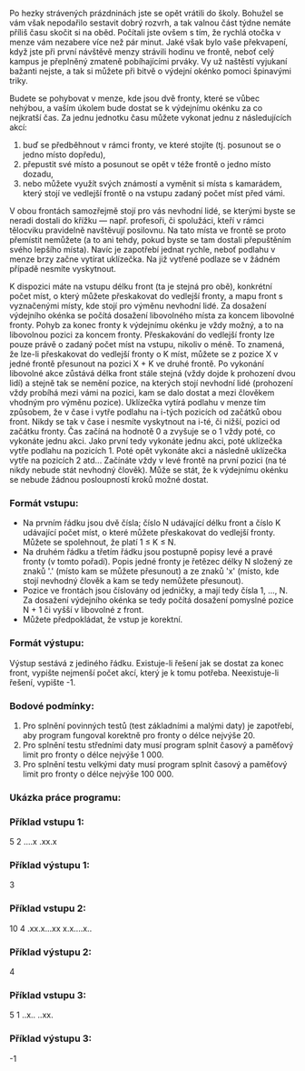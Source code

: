 Po hezky strávených prázdninách jste se opět vrátili do školy. Bohužel se vám však nepodařilo sestavit dobrý rozvrh, a tak valnou část týdne nemáte příliš času skočit si na oběd. Počítali jste ovšem s tím, že rychlá otočka v menze vám nezabere více než pár minut. Jaké však bylo vaše překvapení, když jste při první návštěvě menzy strávili hodinu ve frontě, neboť celý kampus je přeplněný zmateně pobíhajícími prváky. Vy už naštěstí vyjukaní bažanti nejste, a tak si můžete při bitvě o výdejní okénko pomoci špinavými triky.

Budete se pohybovat v menze, kde jsou dvě fronty, které se vůbec nehýbou, a vaším úkolem bude dostat se k výdejnímu okénku za co nejkratší čas. Za jednu jednotku času můžete vykonat jednu z následujících akcí:

1. buď se předběhnout v rámci fronty, ve které stojíte (tj. posunout se o jedno místo dopředu),
2. přepustit své místo a posunout se opět v téže frontě o jedno místo dozadu,
3. nebo můžete využít svých známostí a vyměnit si místa s kamarádem, který stojí ve vedlejší frontě o na vstupu zadaný počet míst před vámi.


V obou frontách samozřejmě stojí pro vás nevhodní lidé, se kterými byste se neradi dostali do křížku — např. profesoři, či spolužáci, kteří v rámci tělocviku pravidelně navštěvují posilovnu. Na tato místa ve frontě se proto přemístit nemůžete (a to ani tehdy, pokud byste se tam dostali přepuštěním svého lepšího místa). Navíc je zapotřebí jednat rychle, neboť podlahu v menze brzy začne vytírat uklízečka. Na již vytřené podlaze se v žádném případě nesmíte vyskytnout.


K dispozici máte na vstupu délku front (ta je stejná pro obě), konkrétní počet míst, o který můžete přeskakovat do vedlejší fronty, a mapu front s vyznačenými místy, kde stojí pro výměnu nevhodní lidé. Za dosažení výdejního okénka se počítá dosažení libovolného místa za koncem libovolné fronty. Pohyb za konec fronty k výdejnímu okénku je vždy možný, a to na libovolnou pozici za koncem fronty. Přeskakování do vedlejší fronty lze pouze právě o zadaný počet míst na vstupu, nikoliv o méně. To znamená, že lze-li přeskakovat do vedlejší fronty o K míst, můžete se z pozice X v jedné frontě přesunout na pozici X + K ve druhé frontě. Po vykonání libovolné akce zůstává délka front stále stejná (vždy dojde k prohození dvou lidí) a stejně tak se nemění pozice, na kterých stojí nevhodní lidé (prohození vždy probíhá mezi vámi na pozici, kam se dalo dostat a mezi člověkem vhodným pro výměnu pozice). Uklízečka vytírá podlahu v menze tím způsobem, že v čase i vytře podlahu na i-tých pozicích od začátků obou front. Nikdy se tak v čase i nesmíte vyskytnout na i-té, či nižší, pozici od začátku fronty. Čas začíná na hodnotě 0 a zvyšuje se o 1 vždy poté, co vykonáte jednu akci. Jako první tedy vykonáte jednu akci, poté uklízečka vytře podlahu na pozicích 1. Poté opět vykonáte akci a následně uklízečka vytře na pozicích 2 atd... Začínáte vždy v levé frontě na první pozici (na té nikdy nebude stát nevhodný člověk). Může se stát, že k výdejnímu okénku se nebude žádnou posloupností kroků možné dostat.

### Formát vstupu:

* Na prvním řádku jsou dvě čísla; číslo N udávající délku front a číslo K udávající počet míst, o které můžete přeskakovat do vedlejší fronty. Můžete se spolehnout, že platí 1 ≤ K ≤ N.
* Na druhém řádku a třetím řádku jsou postupně popisy levé a pravé fronty (v tomto pořadí). Popis jedné fronty je řetězec délky N složený ze znaků '.' (místo kam se můžete přesunout) a ze znaků 'x' (místo, kde stojí nevhodný člověk a kam se tedy nemůžete přesunout).
* Pozice ve frontách jsou číslovány od jedničky, a mají tedy čísla 1, ..., N. Za dosažení výdejního okénka se tedy počítá dosažení pomyslné pozice N + 1 či vyšší v libovolné z front.
* Můžete předpokládat, že vstup je korektní.

### Formát výstupu:

Výstup sestává z jediného řádku. Existuje-li řešení jak se dostat za konec front, vypište nejmenší počet akcí, který je k tomu potřeba. Neexistuje-li řešení, vypište -1.

### Bodové podmínky:

1. Pro splnění povinných testů (test základními a malými daty) je zapotřebí, aby program fungoval korektně pro fronty o délce nejvýše 20.
2. Pro splnění testu středními daty musí program splnit časový a paměťový limit pro fronty o délce nejvýše 1 000.
3. Pro splnění testu velkými daty musí program splnit časový a paměťový limit pro fronty o délce nejvýše 100 000.

### Ukázka práce programu:

### Příklad vstupu 1:
5 2
....x
.xx.x

### Příklad výstupu 1:
3

### Příklad vstupu 2:
10 4
.xx.x...xx
x.x....x..

### Příklad výstupu 2:
4

### Příklad vstupu 3:
5 1
..x..
..xx.

### Příklad výstupu 3:
-1
